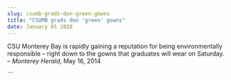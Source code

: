 ```yaml
---
slug: csumb-grads-don-green-gowns
title: "CSUMB grads don 'green' gowns"
date: January 01 2020
---
```


 
<p>
  CSU Monterey Bay is rapidly gaining a reputation for being environmentally
  responsible – right down to the gowns that graduates will wear on Saturday. –
  <em>Monterey Herald</em>, May 16, 2014
</p>
```
